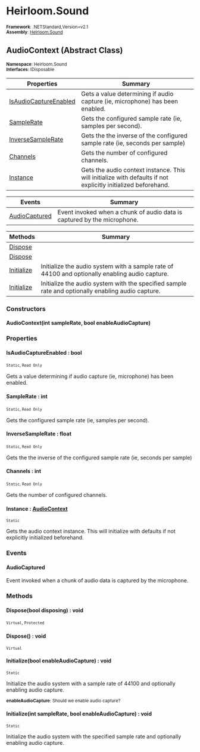 # Heirloom.Sound

<small>**Framework**: .NETStandard,Version=v2.1</small>  
<small>**Assembly**: [Heirloom.Sound](../Heirloom.Sound/Heirloom.Sound.md)</small>  

## AudioContext (Abstract Class)
<small>**Namespace**: Heirloom.Sound</sub></small>  
<small>**Interfaces**: IDisposable</small>  

| Properties                         | Summary                                                                                                       |
|------------------------------------|---------------------------------------------------------------------------------------------------------------|
| [IsAudioCaptureEnabled](#ISAU38A6) | Gets a value determining if audio capture (ie, microphone) has been enabled.                                  |
| [SampleRate](#SAMPECB1)            | Gets the configured sample rate (ie, samples per second).                                                     |
| [InverseSampleRate](#INVEFD21)     | Gets the the inverse of the configured sample rate (ie, seconds per sample)                                   |
| [Channels](#CHAN9746)              | Gets the number of configured channels.                                                                       |
| [Instance](#INST4FAA)              | Gets the audio context instance. This will initialize with defaults if not explicitly initialized beforehand. |

| Events                     | Summary                                                                 |
|----------------------------|-------------------------------------------------------------------------|
| [AudioCaptured](#AUDID74F) | Event invoked when a chunk of audio data is captured by the microphone. |

| Methods                 | Summary                                                                                           |
|-------------------------|---------------------------------------------------------------------------------------------------|
| [Dispose](#DISP8A0D)    |                                                                                                   |
| [Dispose](#DISP8A0D)    |                                                                                                   |
| [Initialize](#INITDC05) | Initialize the audio system with a sample rate of 44100 and optionally enabling audio capture.    |
| [Initialize](#INITDC05) | Initialize the audio system with the specified sample rate and optionally enabling audio capture. |

### Constructors

#### AudioContext(int sampleRate, bool enableAudioCapture)

### Properties

#### <a name="ISAU38A6"></a> IsAudioCaptureEnabled : bool

<small>`Static`, `Read Only`</small>

Gets a value determining if audio capture (ie, microphone) has been enabled.

#### <a name="SAMPECB1"></a> SampleRate : int

<small>`Static`, `Read Only`</small>

Gets the configured sample rate (ie, samples per second).

#### <a name="INVEFD21"></a> InverseSampleRate : float

<small>`Static`, `Read Only`</small>

Gets the the inverse of the configured sample rate (ie, seconds per sample)

#### <a name="CHAN9746"></a> Channels : int

<small>`Static`, `Read Only`</small>

Gets the number of configured channels.

#### <a name="INST4FAA"></a> Instance : [AudioContext](Heirloom.Sound.AudioContext.md)

<small>`Static`</small>

Gets the audio context instance. This will initialize with defaults if not explicitly initialized beforehand.

### Events

#### AudioCaptured

Event invoked when a chunk of audio data is captured by the microphone.
### Methods

#### <a name="DISPD833"></a> Dispose(bool disposing) : void
<small>`Virtual`, `Protected`</small>


#### <a name="DISP4E62"></a> Dispose() : void
<small>`Virtual`</small>

#### <a name="INIT50E8"></a> Initialize(bool enableAudioCapture) : void
<small>`Static`</small>

Initialize the audio system with a sample rate of 44100 and optionally enabling audio capture.

<small>**enableAudioCapture**: <param name="enableAudioCapture">Should we enable audio capture?</param></small>  

#### <a name="INIT6EC6"></a> Initialize(int sampleRate, bool enableAudioCapture) : void
<small>`Static`</small>

Initialize the audio system with the specified sample rate and optionally enabling audio capture.



